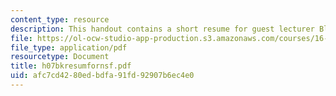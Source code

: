 ```yaml
---
content_type: resource
description: This handout contains a short resume for guest lecturer Blaine Rawdon.
file: https://ol-ocw-studio-app-production.s3.amazonaws.com/courses/16-886-air-transportation-systems-architecting-spring-2004/afc7cd4280edbdfa91fd92907b6ec4e0_h07bkresumfornsf.pdf
file_type: application/pdf
resourcetype: Document
title: h07bkresumfornsf.pdf
uid: afc7cd42-80ed-bdfa-91fd-92907b6ec4e0
---
```

